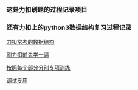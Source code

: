 ### 这是力扣刷题的过程记录项目

### 还有力扣上的python3数据结构复习过程记录


[力扣常考的数据结构](leetcode_data_structure.ipynb)

[刷力扣前先学一遍](record.ipynb)

[按照每个部分分别专项训练](./数组)

[调试专用](check_test.py)


